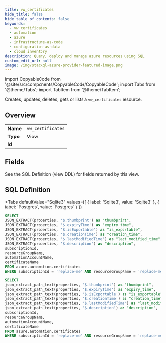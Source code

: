```yaml
--- 
title: vw_certificates
hide_title: false
hide_table_of_contents: false
keywords:
  - vw_certificates
  - automation
  - azure
  - infrastructure-as-code
  - configuration-as-data
  - cloud inventory
description: Query, deploy and manage azure resources using SQL
custom_edit_url: null
image: /img/stackql-azure-provider-featured-image.png
---
```


import CopyableCode from '@site/src/components/CopyableCode/CopyableCode';
import Tabs from '@theme/Tabs';
import TabItem from '@theme/TabItem';

Creates, updates, deletes, gets or lists a <code>vw_certificates</code> resource.

## Overview
<table><tbody>
<tr><td><b>Name</b></td><td><code>vw_certificates</code></td></tr>
<tr><td><b>Type</b></td><td>View</td></tr>
<tr><td><b>Id</b></td><td><CopyableCode code="azure.automation.vw_certificates" /></td></tr>
</tbody></table>

## Fields

See the SQL Definition (view DDL) for fields returned by this view.

## SQL Definition

<Tabs
defaultValue="Sqlite3"
values={[
{ label: 'Sqlite3', value: 'Sqlite3' },
{ label: 'Postgres', value: 'Postgres' }
]}
>
<TabItem value="Sqlite3">

```sql
SELECT
JSON_EXTRACT(properties, '$.thumbprint') as "thumbprint",
JSON_EXTRACT(properties, '$.expiryTime') as "expiry_time",
JSON_EXTRACT(properties, '$.isExportable') as "is_exportable",
JSON_EXTRACT(properties, '$.creationTime') as "creation_time",
JSON_EXTRACT(properties, '$.lastModifiedTime') as "last_modified_time",
JSON_EXTRACT(properties, '$.description') as "description",
subscriptionId,
resourceGroupName,
automationAccountName,
certificateName
FROM azure.automation.certificates
WHERE subscriptionId = 'replace-me' AND resourceGroupName = 'replace-me' AND automationAccountName = 'replace-me';
```

</TabItem>
<TabItem value="Postgres">

```sql
SELECT
json_extract_path_text(properties, '$.thumbprint') as "thumbprint",
json_extract_path_text(properties, '$.expiryTime') as "expiry_time",
json_extract_path_text(properties, '$.isExportable') as "is_exportable",
json_extract_path_text(properties, '$.creationTime') as "creation_time",
json_extract_path_text(properties, '$.lastModifiedTime') as "last_modified_time",
json_extract_path_text(properties, '$.description') as "description",
subscriptionId,
resourceGroupName,
automationAccountName,
certificateName
FROM azure.automation.certificates
WHERE subscriptionId = 'replace-me' AND resourceGroupName = 'replace-me' AND automationAccountName = 'replace-me';
```

</TabItem>
</Tabs>
